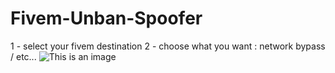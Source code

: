 # Fivem-Unban-Spoofer


1 - select your fivem destination 
2 - choose what you want : network bypass / etc...
![This is an image]((https://discord.c99.nl/widget/theme-1/921059053487153203.png))

